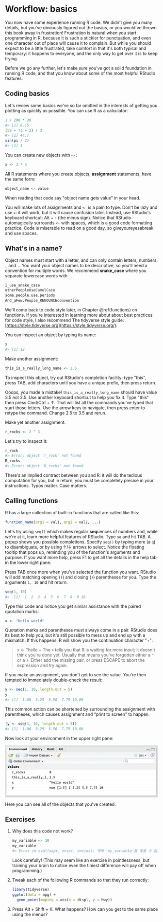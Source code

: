 # Workflow: basics

You now have some experience running R code.
We didn't give you many details, but you've obviously figured out the basics, or you would've thrown this book away in frustration!
Frustration is natural when you start programming in R, because it is such a stickler for punctuation, and even one character out of place will cause it to complain.
But while you should expect to be a little frustrated, take comfort in that it's both typical and temporary: it happens to everyone, and the only way to get over it is to keep trying.

Before we go any further, let's make sure you've got a solid foundation in running R code, and that you know about some of the most helpful RStudio features.

## Coding basics

Let's review some basics we've so far omitted in the interests of getting you plotting as quickly as possible.
You can use R as a calculator:

  
  ```r
  1 / 200 * 30
  #> [1] 0.15
  (59 + 73 + 2) / 3
  #> [1] 44.7
  sin(pi / 2)
  #> [1] 1
  ```

You can create new objects with `<-`:

  
  ```r
  x <- 3 * 4
  ```

All R statements where you create objects, **assignment** statements, have the same form:

  
  ```r
  object_name <- value
  ```

When reading that code say "object name gets value" in your head.

You will make lots of assignments and `<-` is a pain to type.
Don't be lazy and use `=`: it will work, but it will cause confusion later.
Instead, use RStudio's keyboard shortcut: Alt + - (the minus sign).
Notice that RStudio automagically surrounds `<-` with spaces, which is a good code formatting practice.
Code is miserable to read on a good day, so giveyoureyesabreak and use spaces.

## What's in a name?

Object names must start with a letter, and can only contain letters, numbers, `_` and `.`.
You want your object names to be descriptive, so you'll need a convention for multiple words.
We recommend **snake_case** where you separate lowercase words with `_`.


```r
i_use_snake_case
otherPeopleUseCamelCase
some.people.use.periods
And_aFew.People_RENOUNCEconvention
```

We'll come back to code style later, in Chapter \@ref(functions) on functions.
If you're interested in learning more about about best practices for code style, I also recommend The tidyverse style guide: [https://style.tidyverse.org](https://style.tidyverse.org/).

You can inspect an object by typing its name:


```r
x
#> [1] 12
```

Make another assignment:


```r
this_is_a_really_long_name <- 2.5
```

To inspect this object, try out RStudio's completion facility: type "this", press TAB, add characters until you have a unique prefix, then press return.

Ooops, you made a mistake!
  `this_is_a_really_long_name` should have value 3.5 not 2.5.
Use another keyboard shortcut to help you fix it.
Type "this" then press Cmd/Ctrl + ↑.
That will list all the commands you've typed that start those letters.
Use the arrow keys to navigate, then press enter to retype the command.
Change 2.5 to 3.5 and rerun.

Make yet another assignment:


```r
r_rocks <- 2 ^ 3
```

Let's try to inspect it:

  
  ```r
  r_rock
  #> Error: object 'r_rock' not found
  R_rocks
  #> Error: object 'R_rocks' not found
  ```

There's an implied contract between you and R: it will do the tedious computation for you, but in return, you must be completely precise in your instructions.
Typos matter.
Case matters.

## Calling functions

R has a large collection of built-in functions that are called like this:


```r
function_name(arg1 = val1, arg2 = val2, ...)
```

Let's try using `seq()` which makes regular **seq**uences of numbers and, while we're at it, learn more helpful features of RStudio.
Type `se` and hit TAB.
A popup shows you possible completions.
Specify `seq()` by typing more (a `q`) to disambiguate, or by using ↑/↓ arrows to select.
Notice the floating tooltip that pops up, reminding you of the function's arguments and purpose.
If you want more help, press F1 to get all the details in the help tab in the lower right pane.

Press TAB once more when you've selected the function you want.
RStudio will add matching opening (`(`) and closing (`)`) parentheses for you.
Type the arguments `1, 10` and hit return.


```r
seq(1, 10)
#>  [1]  1  2  3  4  5  6  7  8  9 10
```

Type this code and notice you get similar assistance with the paired quotation marks:


```r
x <- "hello world"
```

Quotation marks and parentheses must always come in a pair.
RStudio does its best to help you, but it's still possible to mess up and end up with a mismatch.
If this happens, R will show you the continuation character "+":

  > x <- "hello
    +
The `+` tells you that R is waiting for more input; it doesn't think you're done yet.
Usually that means you've forgotten either a `"` or a `)`. Either add the missing pair, or press ESCAPE to abort the expression and try again.

If you make an assignment, you don't get to see the value.
You're then tempted to immediately double-check the result:

  
  ```r
  y <- seq(1, 10, length.out = 5)
  y
  #> [1]  1.00  3.25  5.50  7.75 10.00
  ```

This common action can be shortened by surrounding the assignment with parentheses, which causes assignment and "print to screen" to happen.


```r
(y <- seq(1, 10, length.out = 5))
#> [1]  1.00  3.25  5.50  7.75 10.00
```

Now look at your environment in the upper right pane:

  <img src="screenshots/rstudio-env.png" style="display: block; margin: auto;" />

Here you can see all of the objects that you've created.

## Exercises

1.  Why does this code not work?

    
    ```r
    my_variable <- 10
    my_varıable
    #> Error in eval(expr, envir, enclos): 객체 'my_varıable'를 찾을 수 없습니다
    ```

    Look carefully!
    (This may seem like an exercise in pointlessness, but training your brain to notice even the tiniest difference will pay off when programming.)

2.  Tweak each of the following R commands so that they run correctly:

    
    ```r
    libary(tidyverse)
    ggplot(dota = mpg) +
      geom_point(maping = aes(x = displ, y = hwy))
    ```

3.  Press Alt + Shift + K.
    What happens?
    How can you get to the same place using the menus?
